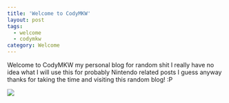 ```yaml
---
title: 'Welcome to CodyMKW'
layout: post
tags:
  - welcome
  - codymkw
category: Welcome
---
```

Welcome to CodyMKW my personal blog for random shit I really have no idea what I will use this for probably Nintendo related posts I guess anyway thanks for taking the time and visiting this random blog! :P

![](https://i.imgur.com/Kz9Az9a.gif)
